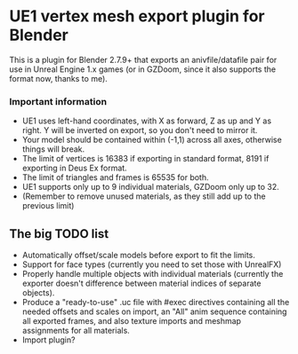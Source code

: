 # UE1 vertex mesh export plugin for Blender

This is a plugin for Blender 2.7.9+ that exports an anivfile/datafile pair for
use in Unreal Engine 1.x games (or in GZDoom, since it also supports the format
now, thanks to me).

### Important information

* UE1 uses left-hand coordinates, with X as forward, Z as up and Y as right.
  Y will be inverted on export, so you don't need to mirror it.
* Your model should be contained within (-1,1) across all axes, otherwise
  things will break.
* The limit of vertices is 16383 if exporting in standard format, 8191 if
  exporting in Deus Ex format.
* The limit of triangles and frames is 65535 for both.
* UE1 supports only up to 9 individual materials, GZDoom only up to 32.
* (Remember to remove unused materials, as they still add up to the previous
  limit)

## The big TODO list

* Automatically offset/scale models before export to fit the limits.
* Support for face types (currently you need to set those with UnrealFX)
* Properly handle multiple objects with individual materials (currently the
  exporter doesn't difference between material indices of separate objects).
* Produce a "ready-to-use" .uc file with #exec directives containing all the
  needed offsets and scales on import, an "All" anim sequence containing all
  exported frames, and also texture imports and meshmap assignments for all
  materials.
* Import plugin?
